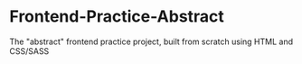# Frontend-Practice-Abstract
The "abstract" frontend practice project, built from scratch using HTML and CSS/SASS
